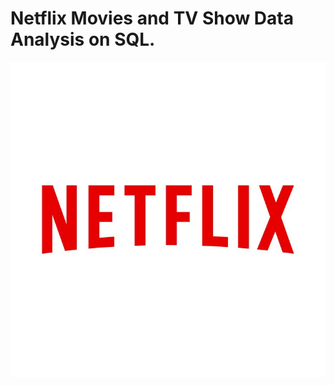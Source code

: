 # Netflix Movies and TV Show Data Analysis on SQL.
![logo](https://github.com/SilviaAnalyst/Netflix-SQL-Project/blob/main/Logo%20Netflix%20HD%E2%8E%AAVector%20illustrator%20(ai_).jpeg)
